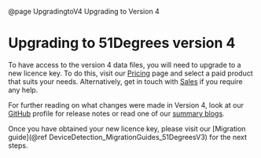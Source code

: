 @page UpgradingtoV4 Upgrading to Version 4

# Upgrading to 51Degrees version 4

To have access to the version 4 data files, you will need to upgrade to a new licence key. To do this, visit our [Pricing](https://51degrees.com/pricing) page and select a paid product that suits your needs. Alternatively, get in touch with [Sales](mailto:sales@51degrees.com) if you require any help.

For further reading on what changes were made in Version 4, look at our [GitHub](https://github.com/51Degrees) profile for release notes or read one of our [summary blogs](https://51degrees.com/resources/blogs/tag/Version%204).

Once you have obtained your new licence key, please visit our [Migration guide](@ref DeviceDetection_MigrationGuides_51DegreesV3) for the next steps.

